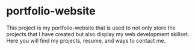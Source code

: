 # portfolio-website

This project is my portfolio-website that is used to not only store the projects that I have created but also display my web development skillset. Here you will find my projects, resume, and ways to contact me. 
